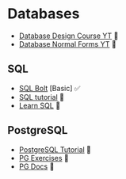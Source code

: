 # Databases

- [Database Design Course YT](https://www.youtube.com/watch?v=ztHopE5Wnpc) 🔶
- [Database Normal Forms YT](https://www.youtube.com/watch?v=UrYLYV7WSHM) 🔶

## SQL
- [SQL Bolt](https://sqlbolt.com/) [Basic] ✅
- [SQL tutorial](https://sqlzoo.net/wiki/SQL_Tutorial) 🔶
- [Learn SQL](https://www.tutorialspoint.com/sql/index.htm) 🔶

## PostgreSQL
- [PostgreSQL Tutorial](http://www.postgresqltutorial.com/) 🔶
- [PG Exercises](https://pgexercises.com/) 🔶
- [PG Docs](https://www.postgresql.org/docs/9.3/index.html) 🔶